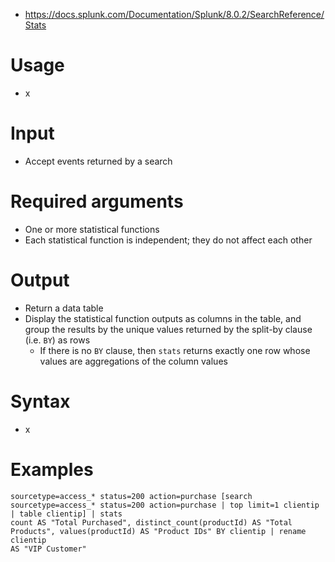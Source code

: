 - https://docs.splunk.com/Documentation/Splunk/8.0.2/SearchReference/Stats
# Usage
- x
# Input
- Accept events returned by a search
# Required arguments
- One or more statistical functions
- Each statistical function is independent; they do not affect each other
# Output
- Return a data table 
- Display the statistical function outputs as columns in the table, and group the results by the unique values returned by the split-by clause (i.e.
  `BY`) as rows
  - If there is no `BY` clause, then `stats` returns exactly one row whose values are aggregations of the column values
# Syntax
- x 
# Examples
```
sourcetype=access_* status=200 action=purchase [search sourcetype=access_* status=200 action=purchase | top limit=1 clientip | table clientip] | stats
count AS "Total Purchased", distinct_count(productId) AS "Total Products", values(productId) AS "Product IDs" BY clientip | rename clientip
AS "VIP Customer"
```
